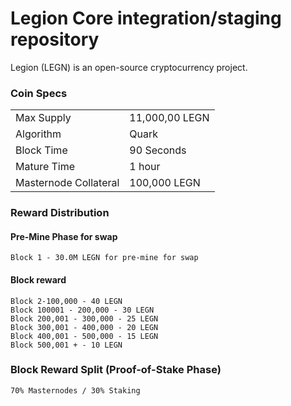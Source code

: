 Legion Core integration/staging repository
=================================================

Legion (LEGN) is an open-source cryptocurrency project. 

### Coin Specs
|                             |                |
|-----------------------------|----------------|
| Max Supply                  | 11,000,00 LEGN  |
| Algorithm                   | Quark          |
| Block Time                  | 90 Seconds     |
| Mature Time                 | 1 hour         |
| Masternode Collateral       | 100,000 LEGN      |


### Reward Distribution

#### Pre-Mine Phase for swap
    Block 1 - 30.0M LEGN for pre-mine for swap

#### Block reward
    Block 2-100,000 - 40 LEGN
    Block 100001 - 200,000 - 30 LEGN
    Block 200,001 - 300,000 - 25 LEGN
    Block 300,001 - 400,000 - 20 LEGN
    Block 400,001 - 500,000 - 15 LEGN
    Block 500,001 + - 10 LEGN

### Block Reward Split (Proof-of-Stake Phase)
    70% Masternodes / 30% Staking

